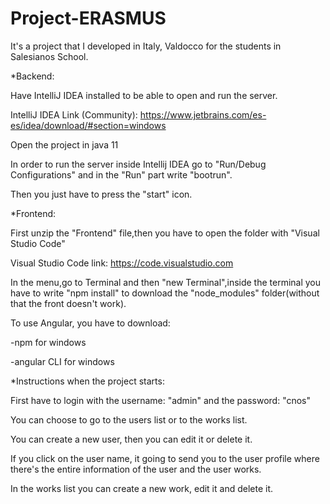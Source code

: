 # Project-ERASMUS
It's a project that I developed in Italy, Valdocco for the students in Salesianos School.

*Backend:

Have IntelliJ IDEA installed to be able to open and run the server.

IntelliJ IDEA Link (Community): https://www.jetbrains.com/es-es/idea/download/#section=windows

Open the project in java 11

In order to run the server inside Intellij IDEA go to "Run/Debug Configurations" and in the "Run" part write "bootrun".

Then you just have to press the "start" icon.


*Frontend: 

First unzip the "Frontend" file,then you have to open the folder with "Visual Studio Code"

Visual Studio Code link: https://code.visualstudio.com

In the menu,go to Terminal and then "new Terminal",inside the terminal you have to write "npm install" to download the "node_modules" folder(without that the front doesn't work).

To use Angular, you have to download:

-npm for windows 

-angular CLI for windows


*Instructions when the project starts:

First have to login with the username: "admin" and the password: "cnos"

You can choose to go to the users list or to the works list.

You can create a new user, then you can edit it or delete it.

If you click on the user name, it going to send you to the user profile where there's the entire information of the user and the user works.

In the works list you can create a new work, edit it and delete it.
